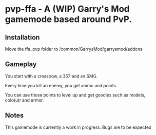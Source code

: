 # pvp-ffa - A (WIP) Garry's Mod gamemode based around PvP.

## Installation

Move the ffa_pvp folder to <steamapps path>/common/GarrysMod/garrysmod/addons
  
## Gameplay

You start with a crossbow, a 357 and an SMG.

Every time you kill an enemy, you get ammo and points.

You can use those points to level up and get goodies such as models, colo(u)r and armor.

## Notes

This gamemode is currently a work in progress. Bugs are to be expected
